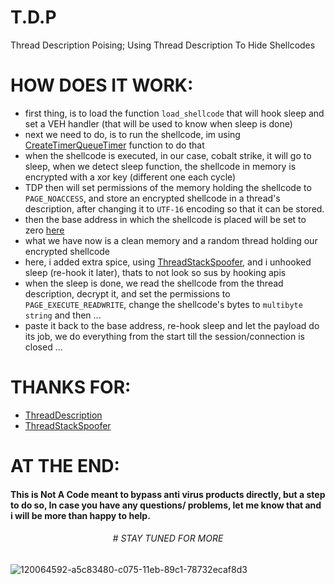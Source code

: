 # T.D.P
Thread Description Poising; Using Thread Description To Hide Shellcodes

# HOW DOES IT WORK:
* first thing, is to load the function `load_shellcode` that will hook sleep and set a VEH handler (that will be used to know when sleep is done)
* next we need to do, is to run the shellcode, im using [CreateTimerQueueTimer](https://gitlab.com/ORCA666/t.d.p/-/blob/main/TDP/main.c#L33) function to do that
* when the shellcode is executed, in our case, cobalt strike, it will go to sleep, when we detect sleep function, the shellcode in memory is encrypted with a xor key (different one each cycle)
* TDP then will set permissions of the memory holding the shellcode to `PAGE_NOACCESS`, and store an encrypted shellcode in a thread's description, after changing it to `UTF-16` encoding so that it can be stored.
* then the base address in which the shellcode is placed will be set to zero [here](https://gitlab.com/ORCA666/t.d.p/-/blob/main/TDP/Hook.hpp#L194) 
* what we have now is a clean memory and a random thread holding our encrypted shellcode
* here, i added extra spice, using [ThreadStackSpoofer](https://github.com/mgeeky/ThreadStackSpoofer/tree/master/ThreadStackSpoofer), and i unhooked sleep (re-hook it later), thats to not look so sus by hooking apis
* when the sleep is done, we read the shellcode from the thread description, decrypt it, and set the permissions to `PAGE_EXECUTE_READWRITE`, change the shellcode's bytes to `multibyte string` and then ...
* paste it back to the base address, re-hook sleep and let the payload do its job, we do everything from the start till the session/connection is closed ...


# THANKS FOR:
* [ThreadDescription](https://github.com/gtworek/PSBits/tree/master/ThreadDescription)
* [ThreadStackSpoofer](https://github.com/mgeeky/ThreadStackSpoofer/tree/master/ThreadStackSpoofer)

# AT THE END:
#### This is Not A Code meant to bypass anti virus products directly, but a step to do so, In case you have any questions/ problems, let me know that and i will be more than happy to help.

<h6 align="center"> <i>#                                   STAY TUNED FOR MORE</i>  </h6> 

![120064592-a5c83480-c075-11eb-89c1-78732ecaf8d3](https://gitlab.com/ORCA666/kcthijack/-/raw/main/images/PP.png)
